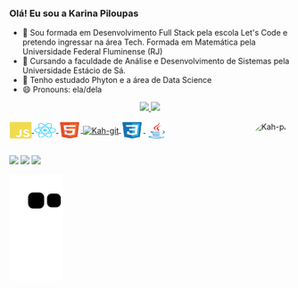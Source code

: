 ### Olá! Eu sou a Karina Piloupas 


- 🔭 Sou formada em Desenvolvimento Full Stack pela escola Let's Code e pretendo ingressar na área Tech. Formada em Matemática pela Universidade Federal Fluminense (RJ)
- 🌱 Cursando a faculdade de Análise e Desenvolvimento de Sistemas pela Universidade Estácio de Sá.
- 🔭 Tenho estudado Phyton e a área de Data Science
- 😄 Pronouns: ela/dela

<div align="center">
  <a href="https://github.com/KahPiloupas">
  <img height="180em" src="https://github-readme-stats.vercel.app/api?username=KahPiloupas&show_icons=true&theme=dracula&include_all_commits=true&count_private=true"/>
  <img height="180em" src="https://github-readme-stats.vercel.app/api/top-langs/?username=KahPiloupas&layout=compact&langs_count=7&theme=dracula"/>
</div>
  
  <div style="display: inline_block"><br>
  <img align="center" alt="Kah-Js" height="30" width="40" src="https://raw.githubusercontent.com/devicons/devicon/master/icons/javascript/javascript-plain.svg">
  <img align="center" alt="Kah-React" height="30" width="40" src="https://raw.githubusercontent.com/devicons/devicon/master/icons/react/react-original.svg">
  <img align="center" alt="Kah-HTML" height="30" width="40" src="https://raw.githubusercontent.com/devicons/devicon/master/icons/html5/html5-original.svg">
    <img align="center" alt="Kah-git" height="30" width="40" src="https://cdn.jsdelivr.net/gh/devicons/devicon/icons/git/git-original.svg">
    
  <img align="center" alt="Kah-CSS" height="30" width="40" src="https://raw.githubusercontent.com/devicons/devicon/master/icons/css3/css3-original.svg">
  <img align="center" alt="Kah-Java" height="30" width="40" src="https://raw.githubusercontent.com/devicons/devicon/master/icons/java/java-original.svg">
  <img align="right" alt="Kah-pic" height="150" style="border-radius:50px;" src="https://media.discordapp.net/attachments/639956127056134178/890373478988013628/Publicacoes_Instagram_1_1.png?width=676&height=676">
</div>

  ##
  
  <div> 
  <a href="https://www.instagram.com/karinapiloupas/" target="_blank"><img src="https://img.shields.io/badge/-Instagram-%23E4405F?style=for-the-badge&logo=instagram&logoColor=white" target="_blank"></a>
  <a href = "mailto:karinapiloupas@gmail.com"><img src="https://img.shields.io/badge/-Gmail-%23333?style=for-the-badge&logo=gmail&logoColor=white" target="_blank"></a>
  <a href="https://www.linkedin.com/in/karina-piloupas-da-costa-220573191/" target="_blank"><img src="https://img.shields.io/badge/-LinkedIn-%230077B5?style=for-the-badge&logo=linkedin&logoColor=white" target="_blank"></a> 
 
  ![Snake animation](https://github.com/rafaballerini/rafaballerini/blob/output/github-contribution-grid-snake.svg)
 
</div>
